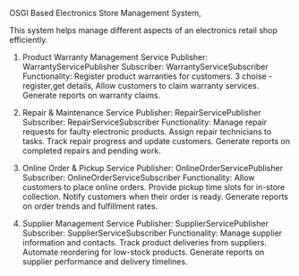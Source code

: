  OSGI Based Electronics Store Management System,

This system helps manage different aspects of an electronics retail shop efficiently.

1. Product Warranty Management Service
Publisher: WarrantyServicePublisher
Subscriber: WarrantyServiceSubscriber
Functionality:
Register product warranties for customers.
3 choise - register,get details,
Allow customers to claim warranty services.
Generate reports on warranty claims.

2. Repair & Maintenance Service
Publisher: RepairServicePublisher
Subscriber: RepairServiceSubscriber
Functionality:
Manage repair requests for faulty electronic products.
Assign repair technicians to tasks.
Track repair progress and update customers.
Generate reports on completed repairs and pending work.

3. Online Order & Pickup Service
Publisher: OnlineOrderServicePublisher
Subscriber: OnlineOrderServiceSubscriber
Functionality:
Allow customers to place online orders.
Provide pickup time slots for in-store collection.
Notify customers when their order is ready.
Generate reports on order trends and fulfillment rates.

4. Supplier Management Service
Publisher: SupplierServicePublisher
Subscriber: SupplierServiceSubscriber
Functionality:
Manage supplier information and contacts.
Track product deliveries from suppliers.
Automate reordering for low-stock products.
Generate reports on supplier performance and delivery timelines.  
                                                   
